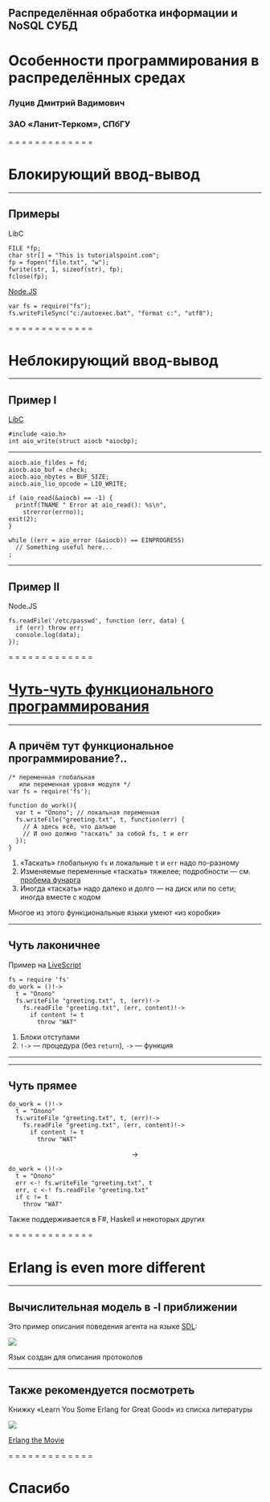 ## Распределённая обработка информации и NoSQL СУБД

# Особенности программирования в распределённых средах

### Луцив Дмитрий Вадимович
### ЗАО «Ланит-Терком», СПбГУ

= = = = = = = = = = = = =
# Блокирующий ввод-вывод <!-- .element style="color: blue;" -->
<!-- .slide: data-background="images/5-min-break.jpg" data-background-size="contain" data-background-color="#98090D" -->

- - - - - - - - - - - - -
## Примеры

LibC

    FILE *fp;
    char str[] = "This is tutorialspoint.com";
    fp = fopen("file.txt", "w");
    fwrite(str, 1, sizeof(str), fp);
    fclose(fp);

[Node.JS](https://nodejs.org/api/fs.html#fs_fs_writefilesync_file_data_options)

    var fs = require("fs");
    fs.writeFileSync("c:/autoexec.bat", "format c:", "utf8");

= = = = = = = = = = = = =
# Неблокирующий ввод-вывод <!-- .element style="color: yellow;" -->
<!-- .slide: data-background="images/grok.jpg" -->

- - - - - - - - - - - - -
## Пример I

[LibC](http://man7.org/linux/man-pages/man3/aio_write.3.html)

    #include <aio.h>
    int aio_write(struct aiocb *aiocbp);

---

    aiocb.aio_fildes = fd;
    aiocb.aio_buf = check;
    aiocb.aio_nbytes = BUF_SIZE;
    aiocb.aio_lio_opcode = LIO_WRITE;

    if (aio_read(&aiocb) == -1) {
      printf(TNAME " Error at aio_read(): %s\n",
        strerror(errno));
    exit(2);
    }

    while ((err = aio_error (&aiocb)) == EINPROGRESS)
      // Something useful here...
    ;

- - - - - - - - - - - - -
## Пример II

Node.JS

    fs.readFile('/etc/passwd', function (err, data) {
      if (err) throw err;
      console.log(data);
    });

= = = = = = = = = = = = =
# [Чуть-чуть функционального программирования](http://lisperati.com/) <!-- .element style="color: blue;" -->
<!-- .slide: data-background="images/different.jpg" data-background-size="contain" data-background-color="white" -->

- - - - - - - - - - - - -
## А причём тут функциональное программирование?..

    /* переменная глобальная
       или переменная уровня модуля */
    var fs = require('fs');
    
    function do_work(){
      var t = "Ололо"; // локальная переменная
      fs.writeFile("greeting.txt", t, function(err) {
        // А здесь всё, что дальше
        // И оно должно "таскать" за собой fs, t и err
      });
    }

1. «Таскать» глобальную `fs` и локальные `t` и `err` надо по-разному
2. Изменяемые переменные «таскать» тяжелее; подробности — см. [пробема фунарга](https://en.wikipedia.org/wiki/Funarg_problem)
3. Иногда «таскать» надо далеко и долго — на диск или по сети; иногда вместе с кодом

Многое из этого функциональные языки умеют «из коробки»

- - - - - - - - - - - - -
## Чуть лаконичнее

Пример на [LiveScript](http://livescript.net/)

    fs = require 'fs'
    do_work = ()!->
      t = "Ололо"
      fs.writeFile "greeting.txt", t, (err)!->
        fs.readFile "greeting.txt", (err, content)!->
          if content != t
            throw "WAT"

1. Блоки отступами
2. `!->` — процедура (без `return`), `->` — функция

- - - - - - - - - - - - -
<!-- .slide: data-background="images/deflected-tree.jpg" -->

- - - - - - - - - - - - -
## Чуть прямее

    do_work = ()!->
      t = "Ололо"
      fs.writeFile "greeting.txt", t, (err)!->
        fs.readFile "greeting.txt", (err, content)!->
          if content != t
            throw "WAT"

$$\rightarrow$$

    do_work = ()!->
      t = "Ололо"
      err <-! fs.writeFile "greeting.txt", t
      err, c <-! fs.readFile "greeting.txt"
      if c != t
        throw "WAT"

Также поддерживается в F#, Haskell и некоторых других

= = = = = = = = = = = = =
# Erlang is even more different <!-- .element: style="color: blue;" -->
<!-- .slide: data-background="images/squid.png" data-background-size="contain" data-background-color="white" -->

- - - - - - - - - - - - -
## Вычислительная модель в -I приближении

Это пример описания поведения агента на языке [SDL](https://en.wikipedia.org/wiki/Specification_and_Description_Language):

[![](images/SdlStateMachine.png)](images/SdlStateMachine.png)

Язык создан для описания протоколов

- - - - - - - - - - - - -
## Также рекомендуется посмотреть

Книжку «Learn You Some Erlang for Great Good» из списка литературы

![](images/erlang-the-movie.png) <!-- .element style="margin-left: 500px; margin-right: auto; width: 600px;" -->

[Erlang the Movie](http://learnyousomeerlang.com/static/img/erlang-the-movie.png)

= = = = = = = = = = = = =
# Спасибо

